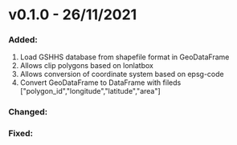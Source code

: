 # v0.1.0 - 26/11/2021
### Added:
1) Load GSHHS database from shapefile format in GeoDataFrame
2) Allows clip polygons based on lonlatbox
3) Allows conversion of coordinate system based on epsg-code
4) Convert GeoDataFrame to DataFrame with fileds ["polygon_id","longitude","latitude","area"]
### Changed:
### Fixed:

<br/><br/>
